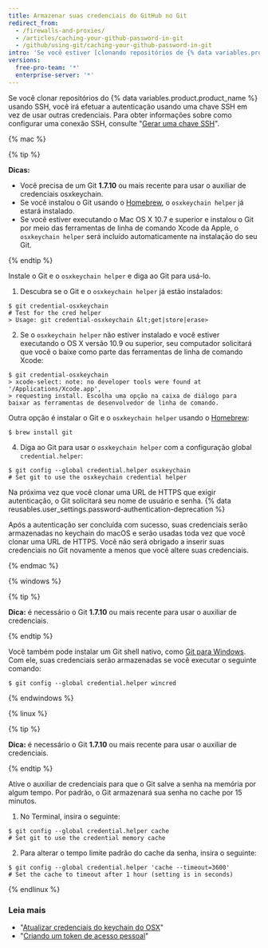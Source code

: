 ```yaml
---
title: Armazenar suas credenciais do GitHub no Git
redirect_from:
  - /firewalls-and-proxies/
  - /articles/caching-your-github-password-in-git
  - /github/using-git/caching-your-github-password-in-git
intro: 'Se você estiver [clonando repositórios de {% data variables.product.product_name %} usando HTTPS](/github/using-git/which-remote-url-should-i-use), você poderá usar um auxiliar de credenciais para pedir ao Git que lembre suas credenciais.'
versions:
  free-pro-team: '*'
  enterprise-server: '*'
---
```


Se você clonar repositórios do {% data variables.product.product_name %} usando SSH, você irá efetuar a autenticação usando uma chave SSH em vez de usar outras credenciais. Para obter informações sobre como configurar uma conexão SSH, consulte "[Gerar uma chave SSH](/articles/generating-an-ssh-key)".

{% mac %}

{% tip %}

**Dicas:**

- Você precisa de um Git **1.7.10** ou mais recente para usar o auxiliar de credenciais osxkeychain.
- Se você instalou o Git usando o [Homebrew](http://brew.sh/), o `osxkeychain helper` já estará instalado.
- Se você estiver executando o Mac OS X 10.7 e superior e instalou o Git por meio das ferramentas de linha de comando Xcode da Apple, o `osxkeychain helper` será incluído automaticamente na instalação do seu Git.

{% endtip %}

Instale o Git e o `osxkeychain helper` e diga ao Git para usá-lo.

1. Descubra se o Git e o `osxkeychain helper` já estão instalados:
  ```shell
  $ git credential-osxkeychain
  # Test for the cred helper
  > Usage: git credential-osxkeychain &lt;get|store|erase>
  ```
2. Se o `osxkeychain helper` não estiver instalado e você estiver executando o OS X versão 10.9 ou superior, seu computador solicitará que você o baixe como parte das ferramentas de linha de comando Xcode:
  ```shell
  $ git credential-osxkeychain
  > xcode-select: note: no developer tools were found at '/Applications/Xcode.app',
  > requesting install. Escolha uma opção na caixa de diálogo para baixar as ferramentas de desenvolvedor de linha de comando.
  ```

 Outra opção é instalar o Git e o `osxkeychain helper` usando o [Homebrew](http://brew.sh/):
  ```shell
  $ brew install git
  ```

4. Diga ao Git para usar o `osxkeychain helper` com a configuração global `credential.helper`:
  ```shell
  $ git config --global credential.helper osxkeychain
  # Set git to use the osxkeychain credential helper
  ```

Na próxima vez que você clonar uma URL de HTTPS que exigir autenticação, o Git solicitará seu nome de usuário e senha. {% data reusables.user_settings.password-authentication-deprecation %}

Após a autenticação ser concluída com sucesso, suas credenciais serão armazenadas no keychain do macOS e serão usadas toda vez que você clonar uma URL de HTTPS. Você não será obrigado a inserir suas credenciais no Git novamente a menos que você altere suas credenciais.

{% endmac %}

{% windows %}

{% tip %}

**Dica:** é necessário o Git **1.7.10** ou mais recente para usar o auxiliar de credenciais.

{% endtip %}

Você também pode instalar um Git shell nativo, como [Git para Windows](https://git-for-windows.github.io/). Com ele, suas credenciais serão armazenadas se você executar o seguinte comando:

```shell
$ git config --global credential.helper wincred
```

{% endwindows %}

{% linux %}

{% tip %}

**Dica:** é necessário o Git **1.7.10** ou mais recente para usar o auxiliar de credenciais.

{% endtip %}

Ative o auxiliar de credenciais para que o Git salve a senha na memória por algum tempo. Por padrão, o Git armazenará sua senha no cache por 15 minutos.

1. No Terminal, insira o seguinte:
  ```shell
  $ git config --global credential.helper cache
  # Set git to use the credential memory cache
  ```
2. Para alterar o tempo limite padrão do cache da senha, insira o seguinte:
  ```shell
  $ git config --global credential.helper 'cache --timeout=3600'
  # Set the cache to timeout after 1 hour (setting is in seconds)
  ```

{% endlinux %}

### Leia mais

- "[Atualizar credenciais do keychain do OSX](/articles/updating-credentials-from-the-osx-keychain/)"
- "[Criando um token de acesso pessoal](/github/authenticating-to-github/creating-a-personal-access-token)"
